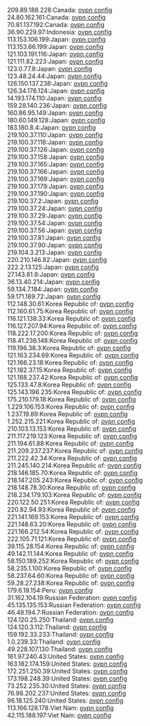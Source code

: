 209.89.188.228:Canada: [ovpn config](vpn/209_89_188_228.ovpn)  
24.80.162.161:Canada: [ovpn config](vpn/24_80_162_161.ovpn)  
70.81.137.192:Canada: [ovpn config](vpn/70_81_137_192.ovpn)  
36.90.229.97:Indonesia: [ovpn config](vpn/36_90_229_97.ovpn)  
113.153.106.199:Japan: [ovpn config](vpn/113_153_106_199.ovpn)  
113.153.66.199:Japan: [ovpn config](vpn/113_153_66_199.ovpn)  
121.103.191.116:Japan: [ovpn config](vpn/121_103_191_116.ovpn)  
121.111.82.223:Japan: [ovpn config](vpn/121_111_82_223.ovpn)  
123.0.77.8:Japan: [ovpn config](vpn/123_0_77_8.ovpn)  
123.48.24.44:Japan: [ovpn config](vpn/123_48_24_44.ovpn)  
126.150.137.238:Japan: [ovpn config](vpn/126_150_137_238.ovpn)  
126.34.176.124:Japan: [ovpn config](vpn/126_34_176_124.ovpn)  
14.193.174.110:Japan: [ovpn config](vpn/14_193_174_110.ovpn)  
159.28.140.236:Japan: [ovpn config](vpn/159_28_140_236.ovpn)  
160.86.95.149:Japan: [ovpn config](vpn/160_86_95_149.ovpn)  
180.60.149.128:Japan: [ovpn config](vpn/180_60_149_128.ovpn)  
183.180.8.4:Japan: [ovpn config](vpn/183_180_8_4.ovpn)  
219.100.37.110:Japan: [ovpn config](vpn/219_100_37_110.ovpn)  
219.100.37.118:Japan: [ovpn config](vpn/219_100_37_118.ovpn)  
219.100.37.126:Japan: [ovpn config](vpn/219_100_37_126.ovpn)  
219.100.37.158:Japan: [ovpn config](vpn/219_100_37_158.ovpn)  
219.100.37.165:Japan: [ovpn config](vpn/219_100_37_165.ovpn)  
219.100.37.166:Japan: [ovpn config](vpn/219_100_37_166.ovpn)  
219.100.37.169:Japan: [ovpn config](vpn/219_100_37_169.ovpn)  
219.100.37.179:Japan: [ovpn config](vpn/219_100_37_179.ovpn)  
219.100.37.190:Japan: [ovpn config](vpn/219_100_37_190.ovpn)  
219.100.37.2:Japan: [ovpn config](vpn/219_100_37_2.ovpn)  
219.100.37.24:Japan: [ovpn config](vpn/219_100_37_24.ovpn)  
219.100.37.29:Japan: [ovpn config](vpn/219_100_37_29.ovpn)  
219.100.37.54:Japan: [ovpn config](vpn/219_100_37_54.ovpn)  
219.100.37.56:Japan: [ovpn config](vpn/219_100_37_56.ovpn)  
219.100.37.81:Japan: [ovpn config](vpn/219_100_37_81.ovpn)  
219.100.37.90:Japan: [ovpn config](vpn/219_100_37_90.ovpn)  
219.104.3.213:Japan: [ovpn config](vpn/219_104_3_213.ovpn)  
220.210.146.82:Japan: [ovpn config](vpn/220_210_146_82.ovpn)  
222.2.13.125:Japan: [ovpn config](vpn/222_2_13_125.ovpn)  
27.143.81.8:Japan: [ovpn config](vpn/27_143_81_8.ovpn)  
36.13.40.214:Japan: [ovpn config](vpn/36_13_40_214.ovpn)  
59.134.7.184:Japan: [ovpn config](vpn/59_134_7_184.ovpn)  
59.171.189.72:Japan: [ovpn config](vpn/59_171_189_72.ovpn)  
112.148.30.61:Korea Republic of: [ovpn config](vpn/112_148_30_61.ovpn)  
112.160.61.75:Korea Republic of: [ovpn config](vpn/112_160_61_75.ovpn)  
116.121.138.33:Korea Republic of: [ovpn config](vpn/116_121_138_33.ovpn)  
116.127.207.94:Korea Republic of: [ovpn config](vpn/116_127_207_94.ovpn)  
118.222.17.200:Korea Republic of: [ovpn config](vpn/118_222_17_200.ovpn)  
118.41.236.148:Korea Republic of: [ovpn config](vpn/118_41_236_148.ovpn)  
119.196.38.3:Korea Republic of: [ovpn config](vpn/119_196_38_3.ovpn)  
121.163.234.69:Korea Republic of: [ovpn config](vpn/121_163_234_69.ovpn)  
121.166.23.18:Korea Republic of: [ovpn config](vpn/121_166_23_18.ovpn)  
121.182.37.15:Korea Republic of: [ovpn config](vpn/121_182_37_15.ovpn)  
121.188.237.42:Korea Republic of: [ovpn config](vpn/121_188_237_42.ovpn)  
125.133.47.8:Korea Republic of: [ovpn config](vpn/125_133_47_8.ovpn)  
125.143.198.235:Korea Republic of: [ovpn config](vpn/125_143_198_235.ovpn)  
175.210.179.18:Korea Republic of: [ovpn config](vpn/175_210_179_18.ovpn)  
1.229.106.153:Korea Republic of: [ovpn config](vpn/1_229_106_153.ovpn)  
1.237.19.89:Korea Republic of: [ovpn config](vpn/1_237_19_89.ovpn)  
1.252.215.221:Korea Republic of: [ovpn config](vpn/1_252_215_221.ovpn)  
210.103.13.153:Korea Republic of: [ovpn config](vpn/210_103_13_153.ovpn)  
211.117.219.123:Korea Republic of: [ovpn config](vpn/211_117_219_123.ovpn)  
211.194.61.88:Korea Republic of: [ovpn config](vpn/211_194_61_88.ovpn)  
211.209.237.237:Korea Republic of: [ovpn config](vpn/211_209_237_237.ovpn)  
211.222.42.34:Korea Republic of: [ovpn config](vpn/211_222_42_34.ovpn)  
211.245.140.214:Korea Republic of: [ovpn config](vpn/211_245_140_214.ovpn)  
218.146.185.70:Korea Republic of: [ovpn config](vpn/218_146_185_70.ovpn)  
218.147.205.243:Korea Republic of: [ovpn config](vpn/218_147_205_243.ovpn)  
218.148.78.30:Korea Republic of: [ovpn config](vpn/218_148_78_30.ovpn)  
218.234.179.103:Korea Republic of: [ovpn config](vpn/218_234_179_103.ovpn)  
220.122.50.251:Korea Republic of: [ovpn config](vpn/220_122_50_251.ovpn)  
220.82.94.93:Korea Republic of: [ovpn config](vpn/220_82_94_93.ovpn)  
221.141.169.153:Korea Republic of: [ovpn config](vpn/221_141_169_153.ovpn)  
221.148.63.20:Korea Republic of: [ovpn config](vpn/221_148_63_20.ovpn)  
221.166.212.54:Korea Republic of: [ovpn config](vpn/221_166_212_54.ovpn)  
222.105.71.121:Korea Republic of: [ovpn config](vpn/222_105_71_121.ovpn)  
39.115.28.154:Korea Republic of: [ovpn config](vpn/39_115_28_154.ovpn)  
49.142.11.144:Korea Republic of: [ovpn config](vpn/49_142_11_144.ovpn)  
58.150.189.252:Korea Republic of: [ovpn config](vpn/58_150_189_252.ovpn)  
58.235.1.100:Korea Republic of: [ovpn config](vpn/58_235_1_100.ovpn)  
58.237.64.60:Korea Republic of: [ovpn config](vpn/58_237_64_60.ovpn)  
59.28.27.238:Korea Republic of: [ovpn config](vpn/59_28_27_238.ovpn)  
179.6.19.154:Peru: [ovpn config](vpn/179_6_19_154.ovpn)  
31.162.104.19:Russian Federation: [ovpn config](vpn/31_162_104_19.ovpn)  
45.135.135.153:Russian Federation: [ovpn config](vpn/45_135_135_153.ovpn)  
46.48.194.7:Russian Federation: [ovpn config](vpn/46_48_194_7.ovpn)  
124.120.25.250:Thailand: [ovpn config](vpn/124_120_25_250.ovpn)  
124.120.3.112:Thailand: [ovpn config](vpn/124_120_3_112.ovpn)  
159.192.33.233:Thailand: [ovpn config](vpn/159_192_33_233.ovpn)  
1.0.239.33:Thailand: [ovpn config](vpn/1_0_239_33.ovpn)  
49.228.107.130:Thailand: [ovpn config](vpn/49_228_107_130.ovpn)  
161.97.240.43:United States: [ovpn config](vpn/161_97_240_43.ovpn)  
163.182.174.159:United States: [ovpn config](vpn/163_182_174_159.ovpn)  
172.251.250.39:United States: [ovpn config](vpn/172_251_250_39.ovpn)  
173.198.248.39:United States: [ovpn config](vpn/173_198_248_39.ovpn)  
73.252.235.30:United States: [ovpn config](vpn/73_252_235_30.ovpn)  
76.98.202.237:United States: [ovpn config](vpn/76_98_202_237.ovpn)  
96.18.125.240:United States: [ovpn config](vpn/96_18_125_240.ovpn)  
113.166.128.178:Viet Nam: [ovpn config](vpn/113_166_128_178.ovpn)  
42.115.188.197:Viet Nam: [ovpn config](vpn/42_115_188_197.ovpn)  
